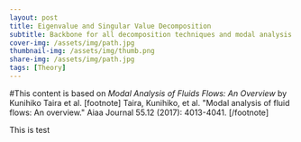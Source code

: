 ```yaml
---
layout: post
title: Eigenvalue and Singular Value Decomposition
subtitle: Backbone for all decomposition techniques and modal analysis
cover-img: /assets/img/path.jpg
thumbnail-img: /assets/img/thumb.png
share-img: /assets/img/path.jpg
tags: [Theory]
---
```


#This content is based on *Modal Analysis of Fluids Flows: An Overview* by Kunihiko Taira et al. [footnote] Taira, Kunihiko, et al. "Modal analysis of fluid flows: An overview." Aiaa Journal 55.12 (2017): 4013-4041. [/footnote]

This is test

